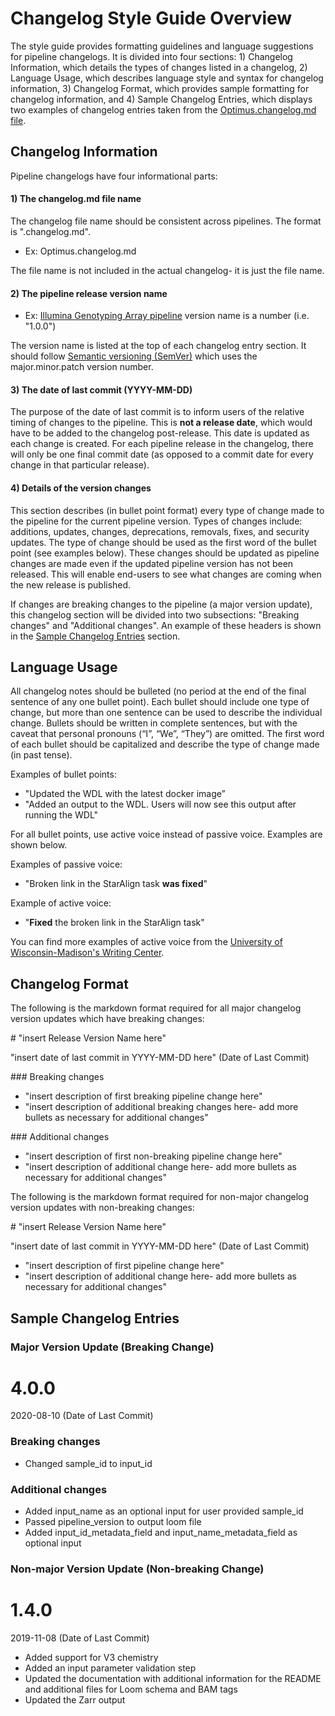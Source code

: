 # Changelog Style Guide Overview
The style guide provides formatting guidelines and language suggestions for pipeline changelogs. It is divided into four sections: 1) Changelog Information, which details the types of changes listed in a changelog, 2) Language Usage, which describes language style and syntax for changelog information, 3) Changelog Format, which provides sample formatting for changelog information, and 4) Sample Changelog Entries, which displays two examples of changelog entries taken from the [Optimus.changelog.md file](https://github.com/broadinstitute/warp/blob/develop/pipelines/skylab/optimus/Optimus.changelog.md). 

## Changelog Information
Pipeline changelogs have four informational parts:

#### 1) The changelog.md file name
The changelog file name should be consistent across pipelines. The format is "<pipeline name>.changelog.md".
 *   Ex: Optimus.changelog.md

The file name is not included in the actual changelog- it is just the file name.

#### 2) The pipeline release version name 
  *  Ex: [Illumina Genotyping Array pipeline](https://github.com/broadinstitute/warp/blob/develop/pipelines/broad/genotyping/illumina/IlluminaGenotypingArray.changelog.md) version name is a number (i.e. "1.0.0")

The version name is listed at the top of each changelog entry section. It should follow [Semantic versioning (SemVer)](https://semver.org/) which uses the major.minor.patch version number. 

#### 3) The date of last commit (YYYY-MM-DD)

The purpose of the date of last commit is to inform users of the relative timing of changes to the pipeline. This is **not a release date**, which would have to be added to the changelog post-release. This date is updated as each change is created. For each pipeline release in the changelog, there will only be one final commit date (as opposed to a commit date for every change in that particular release). 
  
#### 4) Details of the version changes

This section describes (in bullet point format) every type of change made to the pipeline for the current pipeline version. Types of changes include: additions, updates, changes, deprecations, removals, fixes, and security updates. The type of change should be used as the first word of the bullet point (see examples below). These changes should be updated as pipeline changes are made even if the updated pipeline version has not been released. This will enable end-users to see what changes are coming when the new release is published.

If changes are breaking changes to the pipeline (a major version update), this changelog section will be divided into two subsections: "Breaking changes" and "Additional changes". An example of these headers is shown in the [Sample Changelog Entries](#sample-changelog-entries) section.

## Language Usage

All changelog notes should be bulleted (no period at the end of the final sentence of any one bullet point). Each bullet should include one type of change, but more than one sentence can be used to describe the individual change. Bullets should be written in complete sentences, but with the caveat that personal pronouns (“I”, “We”, “They”) are omitted. The first word of each bullet should be capitalized and describe the type of change made (in past tense). 

Examples of bullet points:

*  "Updated the WDL with the latest docker image”
*  "Added an output to the WDL. Users will now see this output after running the WDL"

For all bullet points, use active voice instead of passive voice. Examples are shown below. 

Examples of passive voice:
*  "Broken link in the StarAlign task **was fixed**"

Example of active voice:
*  "**Fixed** the broken link in the StarAlign task"

You can find more examples of active voice from the [University of Wisconsin-Madison's Writing Center](https://writing.wisc.edu/handbook/style/ccs_activevoice/).


## Changelog Format
The following is the markdown format required for all major changelog version updates which have breaking changes:

\# "insert Release Version Name here"

"insert date of last commit in YYYY-MM-DD here" (Date of Last Commit)

\### Breaking changes

* "insert description of first breaking pipeline change here" 
* "insert description of additional breaking changes here- add more bullets as necessary for additional changes"

\### Additional changes

* "insert description of first non-breaking pipeline change here" 
* "insert description of additional change here- add more bullets as necessary for additional changes"


The following is the markdown format required for non-major changelog version updates with non-breaking changes:

\# "insert Release Version Name here"

"insert date of last commit in YYYY-MM-DD here" (Date of Last Commit)

* "insert description of first pipeline change here" 
* "insert description of additional change here- add more bullets as necessary for additional changes"

## Sample Changelog Entries 

### Major Version Update (Breaking Change)

# 4.0.0

2020-08-10 (Date of Last Commit)

### Breaking changes
* Changed sample_id to input_id

### Additional changes 
* Added input_name as an optional input for user provided sample_id
* Passed pipeline_version to output loom file  
* Added input_id_metadata_field and input_name_metadata_field as optional input


### Non-major Version Update (Non-breaking Change)

# 1.4.0

2019-11-08 (Date of Last Commit)

* Added support for V3 chemistry
* Added an input parameter validation step
* Updated the documentation with additional information for the README and additional files for Loom schema and BAM tags
* Updated the Zarr output


